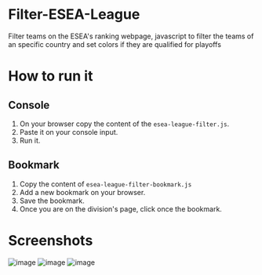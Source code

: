# Filter-ESEA-League
Filter teams on the ESEA's ranking webpage, javascript to filter the teams of an specific country and set colors if they are qualified for playoffs

# How to run it
## Console
1. On your browser copy the content of the `esea-league-filter.js`.
2. Paste it on your console input.
3. Run it.

## Bookmark
1. Copy the content of `esea-league-filter-bookmark.js`
2. Add a new bookmark on your browser.
3. Save the bookmark.
4. Once you are on the division's page, click once the bookmark.

# Screenshots
![image](https://user-images.githubusercontent.com/11246294/213533813-0680d13b-cb13-4917-bedd-a1c0566c97cf.png)
![image](https://user-images.githubusercontent.com/11246294/213533970-422af6bd-8d65-486d-bc53-a311fa715189.png)
![image](https://user-images.githubusercontent.com/11246294/213534061-a42598ee-0654-4f02-89ff-a3631965ff2d.png)
